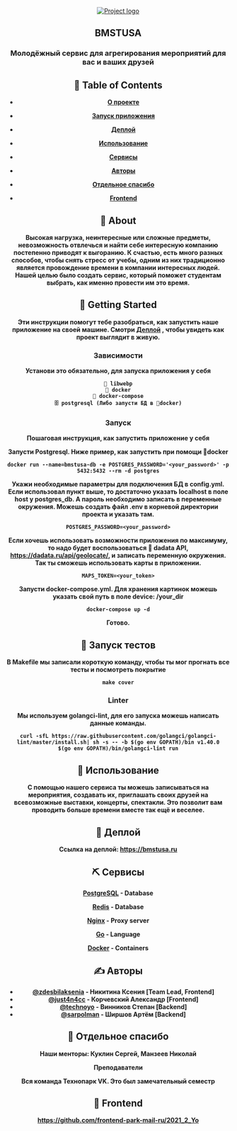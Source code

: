 <div style="text-align:center">

<a href="https://bmstusa.ru" rel="noopener">

<img src="https://bmstusa.ru/images/91375b53-227d-47e8-be8d-195835beb520.webp"  alt="Project logo"></a>

</div>

<h2  align="center">BMSTUSA </h2>
<h3  align="center">Молодёжный сервис для агрегирования мероприятий для вас и ваших друзей<h4>
  

<div  align="center">


  

## 📝 Table of Contents

  

-  [О проекте](#about)

-  [Запуск приложения](#getting_started)

-  [Деплой](#deployment)

-  [Использование](#usage)

-  [Сервисы](#built_using)

-  [Авторы](#authors)

-  [Отдельное спасибо](#acknowledgement)

-  [Frontend](#frontend)

  

## 🧐 About <a name = "about"></a>

  Высокая нагрузка, неинтересные или сложные предметы, невозможность отвлечься и найти себе интересную компанию постепенно приводят к выгоранию. К счастью, есть много разных способов, чтобы снять стресс от учебы, одним из них традиционно является провождение времени в компании интересных людей. Нашей целью было создать сервис, который поможет студентам выбрать, как именно провести им это время.



  

## 🏁 Getting Started <a name = "getting_started"></a>

  

Эти инструкции помогут тебе разобраться, как запустить наше приложение на своей машине. Смотри [Деплой](#deployment) , чтобы увидеть как проект выглядит в живую.

  

### Зависимости

  
Установи это обязательно, для запуска приложения у себя

  

```
📸 libwebp
🐳 docker
🐳 docker-compose
🗄 postgresql (Либо запусти БД в 🐳docker)
```

  

### Запуск

  
Пошаговая инструкция, как запустить приложение у себя

  
Запусти  Postgresql. Ниже пример, как запустить при помощи 🐳docker
```
docker run --name=bmstusa-db -e POSTGRES_PASSWORD='<your_password>' -p 5432:5432 --rm -d postgres
```
Укажи необходимые параметры для подключения БД в config.yml. Если использовал пункт выше, то достаточно указать localhost в поле host у postgres_db. А пароль необходимо записать в переменные окружения. Можешь создать файл .env в корневой директории проекта и указать там.
```
POSTGRES_PASSWORD=<your_password>
``` 
Если хочешь использовать возможности приложения по максимуму, то надо будет воспользоваться 📍 dadata API, https://dadata.ru/api/geolocate/, и записать переменную окружения. Так ты сможешь использовать карты в приложении.
```
MAPS_TOKEN=<your_token>
``` 
Запусти docker-compose.yml. Для хранения картинок можешь указать свой путь в поле device: /your_dir
```
docker-compose up -d
```
Готово.

  

## 🔧 Запуск тестов <a name = "tests"></a>

  

В Makefile мы записали короткую команду, чтобы ты мог прогнать все тесты и посмотреть покрытие
```
make cover
```

  

### Linter
Мы используем golangci-lint, для его запуска можешь написать данные команды.
```
curl -sfL https://raw.githubusercontent.com/golangci/golangci-lint/master/install.sh| sh -s -- -b $(go env GOPATH)/bin v1.40.0
$(go env GOPATH)/bin/golangci-lint run
```

  

## 🎈 Использование <a name="usage"></a>
С помощью нашего сервиса ты можешь записываться на мероприятия, создавать их, приглашать своих друзей на всевозможные выставки, концерты, спектакли. Это позволит вам проводить больше времени вместе так ещё и веселее.
  

## 🚀 Деплой <a name = "deployment"></a>
Ссылка на деплой: https://bmstusa.ru
## ⛏️ Сервисы<a name = "built_using"></a>

[PostgreSQL](https://www.postgresql.org/) - Database

[Redis](https://redis.io/) - Database

[Nginx](https://nginx.org/ru/) - Proxy server

[Go](https://go.dev/) - Language

[Docker](https://www.docker.com/) - Containers

  

## ✍️ Авторы <a name = "authors"></a>

  

-  [@zdesbilaksenia](https://github.com/zdesbilaksenia) - Никитина Ксения [Team Lead, Frontend]
-  [@just4n4cc](https://github.com/just4n4cc) - Корчевский Александр [Frontend]
-  [@technoyo](https://github.com/comradyo) - Винников Степан [Backend]
-  [@sarpolman](https://github.com/a-shirshov) - Ширшов Артём [Backend]

 
## 🎉 Отдельное спасибо <a name = "acknowledgement"></a>

Наши менторы: Куклин Сергей, Манзеев Николай

Преподаватели

Вся команда Технопарк VK. Это был замечательный семестр

## 🎉 Frontend <a name = "frontend"></a>
https://github.com/frontend-park-mail-ru/2021_2_Yo